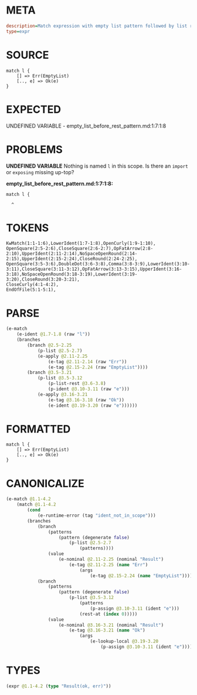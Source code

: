 # META
~~~ini
description=Match expression with empty list pattern followed by list rest pattern (segfault regression test)
type=expr
~~~
# SOURCE
~~~roc
match l {
    [] => Err(EmptyList)
    [.., e] => Ok(e)
}
~~~
# EXPECTED
UNDEFINED VARIABLE - empty_list_before_rest_pattern.md:1:7:1:8
# PROBLEMS
**UNDEFINED VARIABLE**
Nothing is named `l` in this scope.
Is there an `import` or `exposing` missing up-top?

**empty_list_before_rest_pattern.md:1:7:1:8:**
```roc
match l {
```
      ^


# TOKENS
~~~zig
KwMatch(1:1-1:6),LowerIdent(1:7-1:8),OpenCurly(1:9-1:10),
OpenSquare(2:5-2:6),CloseSquare(2:6-2:7),OpFatArrow(2:8-2:10),UpperIdent(2:11-2:14),NoSpaceOpenRound(2:14-2:15),UpperIdent(2:15-2:24),CloseRound(2:24-2:25),
OpenSquare(3:5-3:6),DoubleDot(3:6-3:8),Comma(3:8-3:9),LowerIdent(3:10-3:11),CloseSquare(3:11-3:12),OpFatArrow(3:13-3:15),UpperIdent(3:16-3:18),NoSpaceOpenRound(3:18-3:19),LowerIdent(3:19-3:20),CloseRound(3:20-3:21),
CloseCurly(4:1-4:2),
EndOfFile(5:1-5:1),
~~~
# PARSE
~~~clojure
(e-match
	(e-ident @1.7-1.8 (raw "l"))
	(branches
		(branch @2.5-2.25
			(p-list @2.5-2.7)
			(e-apply @2.11-2.25
				(e-tag @2.11-2.14 (raw "Err"))
				(e-tag @2.15-2.24 (raw "EmptyList"))))
		(branch @3.5-3.21
			(p-list @3.5-3.12
				(p-list-rest @3.6-3.8)
				(p-ident @3.10-3.11 (raw "e")))
			(e-apply @3.16-3.21
				(e-tag @3.16-3.18 (raw "Ok"))
				(e-ident @3.19-3.20 (raw "e"))))))
~~~
# FORMATTED
~~~roc
match l {
	[] => Err(EmptyList)
	[.., e] => Ok(e)
}
~~~
# CANONICALIZE
~~~clojure
(e-match @1.1-4.2
	(match @1.1-4.2
		(cond
			(e-runtime-error (tag "ident_not_in_scope")))
		(branches
			(branch
				(patterns
					(pattern (degenerate false)
						(p-list @2.5-2.7
							(patterns))))
				(value
					(e-nominal @2.11-2.25 (nominal "Result")
						(e-tag @2.11-2.25 (name "Err")
							(args
								(e-tag @2.15-2.24 (name "EmptyList")))))))
			(branch
				(patterns
					(pattern (degenerate false)
						(p-list @3.5-3.12
							(patterns
								(p-assign @3.10-3.11 (ident "e")))
							(rest-at (index 0)))))
				(value
					(e-nominal @3.16-3.21 (nominal "Result")
						(e-tag @3.16-3.21 (name "Ok")
							(args
								(e-lookup-local @3.19-3.20
									(p-assign @3.10-3.11 (ident "e")))))))))))
~~~
# TYPES
~~~clojure
(expr @1.1-4.2 (type "Result(ok, err)"))
~~~
